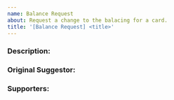 ```yaml
---
name: Balance Request
about: Request a change to the balacing for a card.
title: '[Balance Request] <title>'
---
```


<!--
Please ensure CI passes. Adjust starter decks as neccesary to ensure they are valid after your changes.
-->

### Description:
<!-- Provide a description of the change and the reason for suggesting it. This is meant to be used in the patchnotes. -->

### Original Suggestor:
<!-- The name of the community member who originally suggested this change. -->

### Supporters:
<!-- The Discord usernames of three community members who support this change. Please provide as a list like A, B, C. -->

